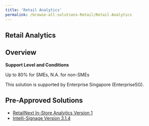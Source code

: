 ```yaml
---
title: 'Retail Analytics'
permalink: /browse-all-solutions-Retail/Retail-Analytics
---
```


## Retail Analytics
## Overview

**Support Level and Conditions**

Up to 80% for SMEs, N.A. for non-SMEs

This solution is supported by  Enterprise Singapore (EnterpriseSG).

## Pre-Approved Solutions

- <a href='/productivity-solutions-grant/solutionrepo/solution1673' target='_blank'>RetailNext In-Store Analytics Version 1</a><br>
- <a href='/productivity-solutions-grant/solutionrepo/solution1720' target='_blank'>Intelli-Signage Version 3.1.4</a><br>
